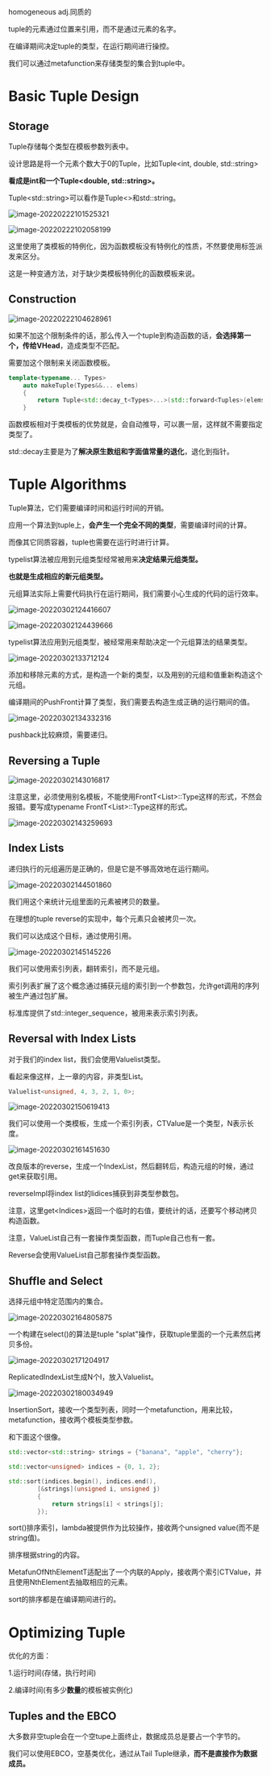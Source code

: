 homogeneous adj.同质的



tuple的元素通过位置来引用，而不是通过元素的名字。



在编译期间决定tuple的类型，在运行期间进行操控。



我们可以通过metafunction来存储类型的集合到tuple中。



# Basic Tuple Design

## Storage

Tuple存储每个类型在模板参数列表中。



设计思路是将一个元素个数大于0的Tuple，比如Tuple<int, double, std::string>

**看成是int和一个Tuple<double, std::string>。**



Tuple&lt;std::string&gt;可以看作是Tuple<>和std::string。

![image-20220222101525321](../Images/25.1.1.png)

![image-20220222102058199](../Images/25.1.1.a.png)

这里使用了类模板的特例化，因为函数模板没有特例化的性质，不然要使用标签派发来区分。

这是一种变通方法，对于缺少类模板特例化的函数模板来说。



## Construction

![image-20220222104628961](../Images/25.1.2.png)

如果不加这个限制条件的话，那么传入一个tuple到构造函数的话，**会选择第一个，传给VHead**，造成类型不匹配。

需要加这个限制来关闭函数模板。

```c++
template<typename... Types>
	auto makeTuple(Types&&... elems)
	{
		return Tuple<std::decay_t<Types>...>(std::forward<Tuples>(elems)...);
	}
```

函数模板相对于类模板的优势就是，会自动推导，可以裹一层，这样就不需要指定类型了。



std::decay主要是为了**解决原生数组和字面值常量的退化**，退化到指针。



# Tuple Algorithms



Tuple算法，它们需要编译时间和运行时间的开销。



应用一个算法到tuple上，**会产生一个完全不同的类型**，需要编译时间的计算。

而像其它同质容器，tuple也需要在运行时进行计算。



typelist算法被应用到元组类型经常被用来**决定结果元组类型。**

**也就是生成相应的新元组类型。**



元组算法实际上需要代码执行在运行期间，我们需要小心生成的代码的运行效率。

![image-20220302124416607](../Images/25.3.1.png)

![image-20220302124439666](../Images/25.3.2.png)

typelist算法应用到元组类型，被经常用来帮助决定一个元组算法的结果类型。

![image-20220302133712124](../Images/25.3.3.png)

添加和移除元素的方式，是构造一个新的类型，以及用别的元组和值重新构造这个元组。



编译期间的PushFront计算了类型，我们需要去构造生成正确的运行期间的值。

![image-20220302134332316](../Images/25.3.4.png)

pushback比较麻烦，需要递归。



## Reversing a Tuple

![image-20220302143016817](../Images/25.3.5.png)

注意这里，必须使用别名模板，不能使用FrontT&lt;List&gt;::Type这样的形式，不然会报错。要写成typename FrontT&lt;List&gt;::Type这样的形式。

![image-20220302143259693](../Images/25.3.6.png)



## Index Lists

递归执行的元组遍历是正确的，但是它是不够高效地在运行期间。

![image-20220302144501860](../Images/25.3.7.png)

我们用这个来统计元组里面的元素被拷贝的数量。



在理想的tuple reverse的实现中，每个元素只会被拷贝一次。

我们可以达成这个目标，通过使用引用。



![image-20220302145145226](../Images/25.3.8.png)

我们可以使用索引列表，翻转索引，而不是元组。



索引列表扩展了这个概念通过捕获元组的索引到一个参数包，允许get调用的序列被生产通过包扩展。



标准库提供了std::integer_sequence，被用来表示索引列表。



## Reversal with Index Lists

对于我们的index list，我们会使用Valuelist类型。



看起来像这样，上一章的内容，非类型List。

```c++
Valuelist<unsigned, 4, 3, 2, 1, 0>;
```



![image-20220302150619413](../Images/25.3.9.png)

我们可以使用一个类模板，生成一个索引列表，CTValue是一个类型，N表示长度。

![image-20220302161451630](../Images/25.3.10.png)

改良版本的reverse，生成一个IndexList，然后翻转后，构造元组的时候，通过get来获取引用。

reverseImpl将index list的lidices捕获到非类型参数包。



注意，这里get&lt;Indices&gt;返回一个临时的右值，要统计的话，还要写个移动拷贝构造函数。



注意，ValueList自己有一套操作类型函数，而Tuple自己也有一套。



Reverse会使用ValueList自己那套操作类型函数。



## Shuffle and Select



选择元组中特定范围内的集合。

![image-20220302164805875](../Images/25.3.11.png)



一个构建在select()的算法是tuple "splat"操作，获取tuple里面的一个元素然后拷贝多份。

![image-20220302171204917](../Images/25.3.12.png)

ReplicatedIndexList生成N个I，放入Valuelist。



![image-20220302180034949](../Images/25.3.13.png)

InsertionSort，接收一个类型列表，同时一个metafunction，用来比较，metafunction，接收两个模板类型参数。



和下面这个很像。

```c++
std::vector<std::string> strings = {"banana", "apple", "cherry"};

std::vector<unsigned> indices = {0, 1, 2};

std::sort(indices.begin(), indices.end(),
		[&strings](unsigned i, unsigned j)
		{
			return strings[i] < strings[j];
		});
```



sort()排序索引，lambda被提供作为比较操作，接收两个unsigned value(而不是string值)。

排序根据string的内容。



MetafunOfNthElementT适配出了一个内联的Apply，接收两个索引CTValue，并且使用NthElement去抽取相应的元素。



sort的排序都是在编译期间进行的。



# Optimizing Tuple

优化的方面：

1.运行时间(存储，执行时间)

2.编译时间(有多少**数量**的模板被实例化)



## Tuples and the EBCO



大多数非空tuple会在一个空tupe上面终止，数据成员总是要占一个字节的。



我们可以使用EBCO，空基类优化，通过从Tail Tuple继承，**而不是直接作为数据成员。**







































